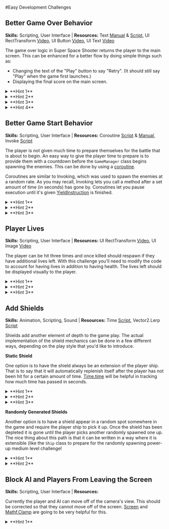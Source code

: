 #Easy Development Challenges 
## Better Game Over Behavior
**Skills:** Scripting, User Interface | **Resources:** Text [Manual](http://docs.unity3d.com/Manual/script-Text.html) & [Script](http://docs.unity3d.com/ScriptReference/UI.Text.html), UI RectTransform [Video](https://unity3d.com/learn/tutorials/modules/beginner/ui/rect-transform?playlist=17111), UI Button [Video](https://unity3d.com/learn/tutorials/modules/beginner/ui/ui-button?playlist=17111), UI Text [Video](https://unity3d.com/learn/tutorials/modules/beginner/ui/ui-text?playlist=17111)

The game over logic in Super Space Shooter returns the player to the main screen. This can be enhanced for a better flow by doing simple things such as:

* Changing the text of the "Play" button to say "Retry". (It should still say "Play" when the game first launches.)
* Displaying the final score on the main screen.

<details> 
  <summary>**Hint 1**</summary>
   To change the text, you'll need to access the Text component. Look at the ```User Interface``` class for an example on how to do this.
</details>
<details> 
  <summary>**Hint 2**</summary>
   Buttons have a child game object that have a text component on them.
</details>
<details> 
  <summary>**Hint 3**</summary>
   Use the anchor points to move UI game objects around the canvas. Holding ctrl will let you keep the same sizing but reposition its location.  
</details>
<details> 
  <summary>**Hint 4**</summary>
   Remember to clear out the 
</details>

## Better Game Start Behavior
**Skills:** Scripting, User Interface | 
**Resources:** Coroutine [Script](http://docs.unity3d.com/ScriptReference/Coroutine.html) & [Manual](http://docs.unity3d.com/Manual/Coroutines.html), Invoke [Script](http://docs.unity3d.com/ScriptReference/MonoBehaviour.Invoke.html)

The player is not given much time to prepare themselves for the battle that is about to begin. An easy way to give the player time to prepare is to provide them with a countdown before the ```GameManager``` class begins spawning the enemies. This can be done by using a [coroutine](http://docs.unity3d.com/Manual/Coroutines.html). 

Coroutines are similar to Invoking, which was used to spawn the enemies at a random rate. As you may recall, Invoking lets you call a method after a set amount of time (in seconds) has gone by. Coroutines let you pause execution until it's given [YieldInstruction](http://docs.unity3d.com/ScriptReference/YieldInstruction.html) is finished.

<details> 
  <summary>**Hint 1**</summary>
   The syntax for creating the corotuine is ```IEnumerator ExampleName() { }```.
</details>
<details> 
  <summary>**Hint 2**</summary>
   ```StartCoroutine(methodName)``` will need to be called in order to begin the coroutine.
</details>
<details> 
  <summary>**Hint 3**</summary>
   ```yield return new WaitForSeconds(1)``` will cause the coroutine to pause every 1 second. This is useful in a while loop.
</details>

## Player Lives
**Skills:** Scripting, User Interface | **Resources:** UI RectTransform [Video](https://unity3d.com/learn/tutorials/modules/beginner/ui/rect-transform?playlist=17111), UI Image [Video](http://unity3d.com/learn/tutorials/modules/beginner/ui/ui-image?playlist=17111)

The player can be hit three times and once killed should respawn if they have additional lives left. With this challenge you'll need to modify the code to account for having lives in addition to having health. The lives left should be displayed visually to the player.

<details> 
  <summary>**Hint 1**</summary>
   The User Interface will need to be updated to show how many lives the player has. Take a look at how the health is being done in the ```UserInterfaceManager``` class for an example. 
</details>
<details> 
  <summary>**Hint 2**</summary>
   You can reuse the player sprite for the user interface.   
</details>
<details> 
  <summary>**Hint 3**</summary>
   The ```CalculateHit(int amount)``` method is a good location to check if the player has any lives remaining before calling ```GameManager.EndGame()```. 
</details>

## Add Shields
**Skills:** Animation, Scripting, Sound | **Resources:** Time [Script](http://docs.unity3d.com/ScriptReference/Time.html), Vector2.Lerp [Script](http://docs.unity3d.com/ScriptReference/Vector2.Lerp.html)

Shields add another element of depth to the game play. The actual implementation of the shield mechanics can be done in a few different ways, depending on the play style that you'd like to introduce. 

**Static Shield**

One option is to have the shield always be an extension of the player ship. That is to say that it will automatically replenish itself after the player has not been hit for a certain amount of time. [Time.time](http://docs.unity3d.com/ScriptReference/Time-time.html) will be helpful in tracking how much time has passed in seconds. 

<details> 
  <summary>**Hint 1**</summary>
    Hits should be processed against the shield before hit points are deducted. The ```Ship.CalculateHit(int amount)``` method will be the starting point for this. 
</details>
<details> 
  <summary>**Hint 2**</summary>
   Use [Time.time](http://docs.unity3d.com/ScriptReference/Time-time.html) in the update method to increment it and to check if the limit has been reached for resetting the shield. 
</details>
<details> 
  <summary>**Hint 3**</summary>
   [Vector2.Lerp](http://docs.unity3d.com/ScriptReference/Vector2.Lerp.html) can be used to animate the visual element of the shield.
</details>

**Randomly Generated Shields**

Another option is to have a shield appear in a random spot somewhere in the game and require the player ship to pick it up. Once the shield has been depleted it is gone until the player picks another randomly spawned one up. The nice thing about this path is that it can be written in a way where it is extensible (like the ```Ship``` class to prepare for the randomly spawning power-up medium level challenge!

<details> 
  <summary>**Hint 1**</summary>
   The same mechanics behind the enemy spawning can be used to create spawning for the shield.  
</details>
<details> 
  <summary>**Hint 2**</summary>
    Hits should be processed against the shield before hit points are deducted. The ```Ship.CalculateHit(int amount)``` method will be the starting point for this. 
</details>

## Block AI and Players From Leaving the Screen
**Skills:** Scripting, User Interface | **Resources:** 

Currently the player and AI can move off of the camera's view. This should be corrected so that they cannot move off of the screen. [Screen](http://docs.unity3d.com/ScriptReference/Screen.html) and [Mathf.Clamp](http://docs.unity3d.com/ScriptReference/Mathf.Clamp.html) are going to be very helpful for this. 

<details> 
  <summary>**Hint 1**</summary>
   Update the movement code inside the ```Update()``` method for the player and the enemy.  
</details>
